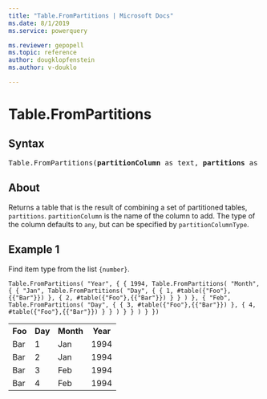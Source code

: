 ```yaml
---
title: "Table.FromPartitions | Microsoft Docs"
ms.date: 8/1/2019
ms.service: powerquery

ms.reviewer: gepopell
ms.topic: reference
author: dougklopfenstein
ms.author: v-douklo

---
```

# Table.FromPartitions

## Syntax

<pre>
Table.FromPartitions(<b>partitionColumn</b> as text, <b>partitions</b> as list, optional <b>partitionColumnType</b> as nullable type) as table 
</pre>
  
## About  
Returns a table that is the result of combining a set of partitioned tables, `partitions`. `partitionColumn` is the name of the column to add. The type of the column defaults to `any`, but can be specified by `partitionColumnType`.

## Example 1
Find item type from the list `{number}`.

```powerquery-m
Table.FromPartitions( "Year", { { 1994, Table.FromPartitions( "Month", { { "Jan", Table.FromPartitions( "Day", { { 1, #table({"Foo"},{{"Bar"}}) }, { 2, #table({"Foo"},{{"Bar"}}) } } ) }, { "Feb", Table.FromPartitions( "Day", { { 3, #table({"Foo"},{{"Bar"}}) }, { 4, #table({"Foo"},{{"Bar"}}) } } ) } } ) } })
```

<table> <tr> <th>Foo</th> <th>Day</th> <th>Month</th> <th>Year</th> </tr> <tr> <td>Bar</td> <td>1</td> <td>Jan</td> <td>1994</td> </tr> <tr> <td>Bar</td> <td>2</td> <td>Jan</td> <td>1994</td> </tr> <tr> <td>Bar</td> <td>3</td> <td>Feb</td> <td>1994</td> </tr> <tr> <td>Bar</td> <td>4</td> <td>Feb</td> <td>1994</td> </tr> </table>

